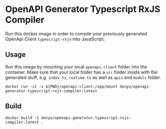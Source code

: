 # OpenAPI Generator Typescript RxJS Compiler

Run this docker image in order to compile your previously generated OpenApi Client `typescript-rxjs` into JavaScript.

## Usage

Run this image by mounting your local `openapi-client` folder into the container.
Make sure that your local folder has a `src` folder inside with the generated stuff, e.g. `index.ts`, `runtime.ts` as well as `apis` and `models` folder.

```
docker run -it -v ${PWD}/openapi-client:/app/mount denyo/openapi-generator-typescript-rxjs-compiler:latest
```

## Build

```
docker build -t denyo/openapi-generator-typescript-rxjs-compiler:latest .
```
